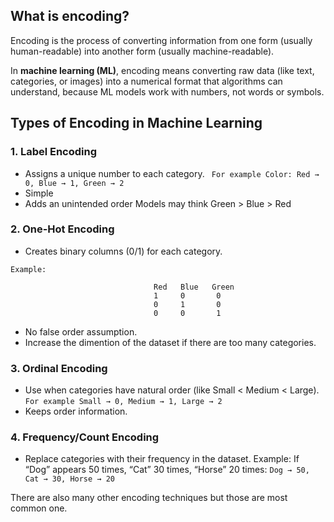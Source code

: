 ## What is encoding?

Encoding is the process of converting information from one form (usually human-readable) into another form (usually machine-readable).

In **machine learning (ML)**, encoding means converting raw data (like text, categories, or images) into a numerical format that algorithms can understand, because ML models work with numbers, not words or symbols.

## Types of Encoding in Machine Learning

### 1. Label Encoding
- Assigns a unique number to each category.
  ``` For example Color: Red → 0, Blue → 1, Green → 2```
- Simple
- Adds an unintended order 
  Models may think Green > Blue > Red

### 2. One-Hot Encoding
- Creates binary columns (0/1) for each category.
````
Example:

                                Red   Blue   Green
                                1     0       0
                                0     1       0
                                0     0       1

````
- No false order assumption.
- Increase the dimention of the dataset if there are too many categories.

### 3. Ordinal Encoding
- Use when categories have natural order (like Small < Medium < Large).
  ```For example Small → 0, Medium → 1, Large → 2```
- Keeps order information.

### 4. Frequency/Count Encoding
- Replace categories with their frequency in the dataset.
 Example: If “Dog” appears 50 times, “Cat” 30 times, “Horse” 20 times:
 ```Dog → 50, Cat → 30, Horse → 20```

 There are also many other encoding techniques but those are most common one.
